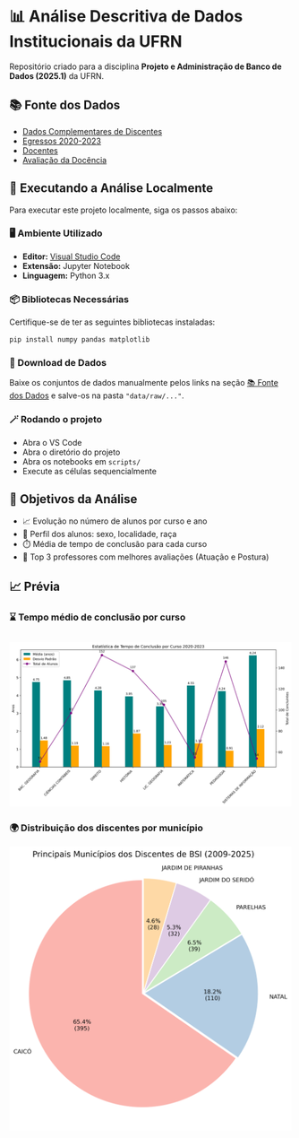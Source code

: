 # 📊 Análise Descritiva de Dados Institucionais da UFRN

Repositório criado para a disciplina **Projeto e Administração de Banco de Dados (2025.1)** da UFRN.

## 📚 Fonte dos Dados

- [Dados Complementares de Discentes](https://dados.ufrn.br/dataset/dados-complementares-de-discentes)  
- [Egressos 2020-2023](https://dados.ufrn.br/dataset/egressos)  
- [Docentes](https://dados.ufrn.br/dataset/docentes)  
- [Avaliação da Docência](https://dados.ufrn.br/dataset/avaliacoes-de-docencia)

## 🧪 Executando a Análise Localmente

Para executar este projeto localmente, siga os passos abaixo:

### 🖥️ Ambiente Utilizado
- **Editor:** [Visual Studio Code](https://code.visualstudio.com/)
- **Extensão:** Jupyter Notebook
- **Linguagem:** Python 3.x

### 📦 Bibliotecas Necessárias
Certifique-se de ter as seguintes bibliotecas instaladas:

```bash
pip install numpy pandas matplotlib
```

### 🎲 Download de Dados
Baixe os conjuntos de dados manualmente pelos links na seção [📚 Fonte dos Dados](#-fonte-dos-dados) e salve-os na pasta <code>"data/raw/..."</code>.

### 🪄 Rodando o projeto
- Abra o VS Code
- Abra o diretório do projeto
- Abra os notebooks em <code>scripts/</code>
- Execute as células sequencialmente

## 🎯 Objetivos da Análise

- 📈 Evolução no número de alunos por curso e ano
- 👤 Perfil dos alunos: sexo, localidade, raça
- ⏱️ Média de tempo de conclusão para cada curso
- 🏅 Top 3 professores com melhores avaliações (Atuação e Postura)

## 📈 Prévia

### ⌛ Tempo médio de conclusão por curso
![Stats Tempo Conclusão](assets/tempo_conclusao_stats.png)
---

### 🌍 Distribuição dos discentes por município
![Municipios Discentes](assets/municipios_discentes.png)
